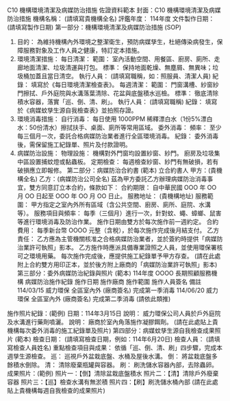 C10 機構環境清潔及病媒防治措施 佐證資料範本
封面：C10 機構環境清潔及病媒防治措施
機構名稱： (請填寫貴機構全名)
評鑑年度： 114年度
文件製作日期： (請填寫製作日期)
第一部分：機構環境清潔及病媒防治措施 (SOP)
1. 目的：
為維持機構內外環境之整潔衛生，預防病媒孳生，杜絕傳染病發生，保障服務對象及工作人員之健康，特訂定本措施。
2. 環境清潔措施：
每日清潔：
範圍： 室內活動空間、用餐區、廚房、廁所、走廊地面清潔、垃圾清運與打包。
標準： 保持地面乾燥、無塵屑、無異味；垃圾桶加蓋且當日清空。
執行人員： (請填寫職稱，如：照服員、清潔人員)
紀錄： 填寫於《每日環境清潔檢查表》。
每週清潔：
範圍： 門窗溝槽、紗窗紗門擦拭、戶外庭院與水溝落葉清除、花盆與底盤積水巡檢。
標準： 徹底清除積水容器，落實「巡、倒、清、刷」。
執行人員： (請填寫職稱)
紀錄： 填寫於《病媒蚊孳生源自我檢查表》並拍照存證。
3. 環境消毒措施：
自行消毒：
每日使用 1000PPM 稀釋漂白水（1份5%漂白水：50份清水）擦拭扶手、桌面、廁所等常用區域。
委外消毒：
頻率： 至少每三個月一次，委託合格病媒防治業者進行全區環境消毒。
紀錄： 委外消毒後，需保留施工紀錄單、照片及付款證明。
4. 病媒防治設施：
物理設施：
機構對外門窗均設置紗窗、紗門。
廚房及垃圾集中區設置捕蚊燈或黏蟲板。
定期檢查：
每週檢查紗窗、紗門有無破損，若有破損應立即報修。
第二部分：病媒防治合約書 (範本)
立合約書人
甲方：(貴機構全名)
乙方：(病媒防治公司全名)
茲為甲方委託乙方辦理病媒防治消毒事宜，雙方同意訂立本合約，條款如下：
合約期限： 自中華民國 OOO 年 OO 月 OO 日起至 OOO 年 OO 月 OO 日止。
服務地址： (貴機構地址)
服務範圍： 甲方指定之室內外所有區域（含公共空間、廚房、廁所、庭院、水溝等）。
服務項目與頻率：
每季（三個月）進行一次，針對蚊、蠅、蟑螂、鼠害等進行環境消毒及防治作業。
施作日期由雙方於每次施作前一週約定。
合約費用： 每季新台幣 OOOO 元整（含稅），於每次施作完成後月結支付。
乙方責任：
乙方應為主管機關核准之合格病媒防治業者，並於簽約時提供「病媒防治業許可執照」影本。
乙方施作時應派具備專業證照之人員，並使用環保署核可之環境用藥。
每次施作完成後，應提供施工紀錄單予甲方存查。
(請在此處附上合約雙方用印正本，並於後方附上廠商的「病媒防治業許可執照」影本)
第三部分：委外病媒防治紀錄與照片 (範本)
114年度 OOOO 長期照顧服務機構 病媒防治施作紀錄
施作日期
施作廠商
施作範圍
施作人員簽名
備註
114/03/15
威力環保
全區室內外
(廠商簽名)
完成第一季消毒
114/06/20
威力環保
全區室內外
(廠商簽名)
完成第二季消毒
(請依此類推)




施作照片紀錄：(範例)
日期：114年3月15日
說明： 威力環保公司人員於戶外庭院及水溝進行藥劑噴灑。
說明： 廠商於室內角落施作凝膠餌劑。
(請在此處貼上貴機構每次委外消毒的施工紀錄單及照片)
第四部分：病媒蚊孳生源自我檢查成果照片 (範本)
檢查日期： (請填寫檢查日期，例如：114年6月20日)
檢查人員： (請填寫檢查人員姓名)
重點檢查項目與成果：
依循「巡、倒、清、刷」四步驟，完成本週孳生源檢查。
巡： 巡視戶外盆栽底盤、水桶及屋後水溝。
倒： 將盆栽底盤多餘積水倒除。
清： 清除廢棄瓶罐與容器。
刷： 刷洗儲水容器內部，去除蟲卵。
成果照片：(範例)
照片一：【倒】清除盆栽底盤積水
照片二：【清】清除戶外廢棄容器
照片三：【巡】檢查水溝有無淤積
照片四：【刷】刷洗儲水桶內部
(請在此處貼上貴機構每週自我檢查的成果照片)